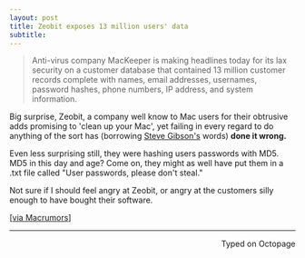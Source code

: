 ```yaml
---
layout: post
title: Zeobit exposes 13 million users' data
subtitle:
---
```


> Anti-virus company MacKeeper is making headlines today for its lax security on a customer database that contained 13 million customer records complete with names, email addresses, usernames, password hashes, phone numbers, IP address, and system information.

Big surprise, Zeobit, a company well know to Mac users for their obtrusive adds promising to 'clean up your Mac', yet failing in every regard to do anything of the sort has (borrowing [Steve Gibson's](https://youtube.com/watch?v=PfCuL8I7onU) words) **done it wrong.**

Even less surprising still, they were hashing users passwords with MD5. MD5 in this day and age? Come on, they might as well have put them in a .txt file called "User passwords, please don't steal."

Not sure if I should feel angry at Zeobit, or angry at the customers silly enough to have bought their software.

[[via Macrumors](http://www.macrumors.com/2015/12/14/mackeeper-data-leak/)]

---
<p align="right">Typed on Octopage</p>
